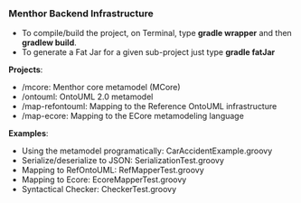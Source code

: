 ### Menthor Backend Infrastructure

- To compile/build the project, on Terminal, type **gradle wrapper** and then **gradlew build**. 
- To generate a Fat Jar for a given sub-project just type **gradle fatJar**

**Projects**:

- /mcore: Menthor core metamodel (MCore)
- /ontouml: OntoUML 2.0 metamodel
- /map-refontouml: Mapping to the Reference OntoUML infrastructure
- /map-ecore: Mapping to the ECore metamodeling language

**Examples**: 

- Using the metamodel programatically: CarAccidentExample.groovy
- Serialize/deserialize to JSON: SerializationTest.groovy
- Mapping to RefOntoUML: RefMapperTest.groovy
- Mapping to Ecore: EcoreMapperTest.groovy
- Syntactical Checker: CheckerTest.groovy

